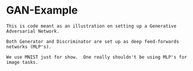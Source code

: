 # GAN-Example

    This is code meant as an illustration on setting up a Generative Adversarial Network.
    
    Both Generator and Discriminator are set up as deep feed-forwards networks (MLP's).
    
    We use MNIST just for show.  One really shouldn't be using MLP's for image tasks.
